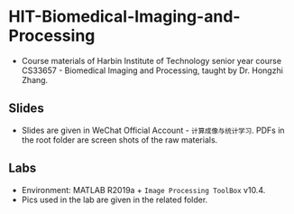 # HIT-Biomedical-Imaging-and-Processing

* Course materials of Harbin Institute of Technology senior year course CS33657 - Biomedical Imaging and Processing, taught by Dr. Hongzhi Zhang.

## Slides
* Slides are given in WeChat Official Account - `计算成像与统计学习`. PDFs in the root folder are screen shots of the raw materials.

## Labs
* Environment: MATLAB R2019a + `Image Processing ToolBox` v10.4.
* Pics used in the lab are given in the related folder.
